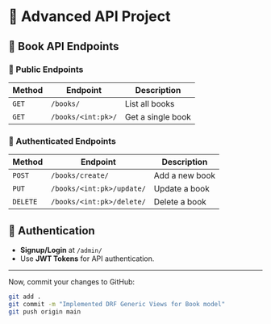# 📘 Advanced API Project

## 📌 Book API Endpoints

### 📜 Public Endpoints
| Method | Endpoint | Description |
|--------|----------|-------------|
| `GET` | `/books/` | List all books |
| `GET` | `/books/<int:pk>/` | Get a single book |

### 🔐 Authenticated Endpoints
| Method | Endpoint | Description |
|--------|----------|-------------|
| `POST` | `/books/create/` | Add a new book |
| `PUT` | `/books/<int:pk>/update/` | Update a book |
| `DELETE` | `/books/<int:pk>/delete/` | Delete a book |

## 🔑 Authentication
- **Signup/Login** at `/admin/`
- Use **JWT Tokens** for API authentication.

---

Now, commit your changes to GitHub:

```sh
git add .
git commit -m "Implemented DRF Generic Views for Book model"
git push origin main
